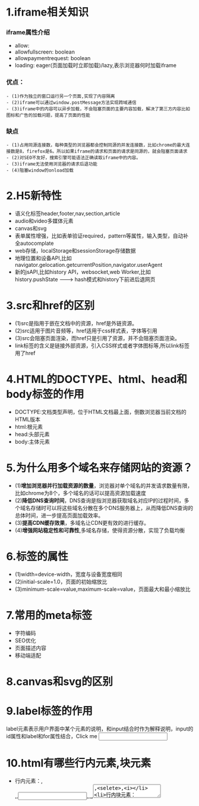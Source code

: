 # 1.iframe相关知识
  ### iframe属性介绍
   - allow: 
   - allowfullscreen: boolean
   - allowpaymentrequest: boolean
   - loading: eager(页面加载时立即加载)/lazy,表示浏览器何时加载iframe
  ### 优点：
    - (1)作为独立的窗口运行另一个页面,实现了内容隔离
    - (2)iframe可以通过window.postMessage方法实现跨域通信
    - (3)iframe中的内容可以异步加载，不会阻塞页面的主要内容加载，解决了第三方内容比如图标和广告的加载问题，提高了页面的性能
  ### 缺点
    - (1)占用同源连接数，每种类型的浏览器都会控制同源的并发连接数，比如chrome的最大连接数是8，firefox是6。所以如果iframe的请求和页面的请求是同源的，就会阻塞页面请求
    - (2)对SEO不友好，搜索引擎可能语法正确读取iframe中的内容。
    - (3)iframe无法使用浏览器的请求后退功能
    - (4)阻塞window的onload加载

# 2.H5新特性
  - 语义化标签header,footer,nav,section,article
  - audio和video多媒体元素
  - canvas和svg
  - 表单属性增强，比如表单验证required，pattern等属性，输入类型，自动补全autocomplate
  - web存储，localStorage和sessionStorage存储数据
  - 地理位置和设备API,比如navigator.gelocation.getcurrentPosition,navigator.userAgent
  - 新的jsAPI,比如history API，websocket,web Worker,比如history.pushState ---> hash模式和history下前进后退网页

# 3.src和href的区别
  - (1)src是指用于嵌在文档中的资源，href是外链资源。
  - (2)src适用于图片音频等，href适用于css样式表，字体等引用
  - (3)src会阻塞页面渲染，而href只是引用了资源，并不会阻塞页面渲染。
  - link标签的含义是链接外部资源，引入CSS样式或者字体图标等,所以link标签用了href

# 4.HTML的DOCTYPE、html、head和body标签的作用
  - DOCTYPE:文档类型声明，位于HTML文档最上面，倒数浏览器当前文档的HTML版本
  - html:根元素
  - head:头部元素
  - body:主体元素

# 5.为什么用多个域名来存储网站的资源？
  - (1)**增加浏览器并行加载资源的数量**，浏览器对单个域名的并发请求数量有限，比如chrome为8个，多个域名的话可以提高资源加载速度
  - (2)**降低DNS查询时间**，DNS查询是指浏览器获取域名对应IP的过程时间，多个域名存储时可以将这些域名分散在多个DNS服务器上，从而降低DNS查询的总体时间，进一步提高页面加载效率。
  - (3)**提高CDN缓存效果**，多域名让CDN更有效的进行缓存。
  - (4)**增强网站稳定性和可靠性**,多域名存储，使得资源分散，实现了负载均衡

# 6.<meta name="viewport">标签的属性
  - (1)width=device-width，宽度与设备宽度相同
  - (2)initial-scale=1.0，页面的初始缩放比
  - (3)minimum-scale=value,maximum-scale=value，页面最大和最小缩放比

# 7.常用的meta标签
  - <meta charset="UTF-8">字符编码
  - <meta name="keywords" content="关键字">SEO优化
  - <meta name="description" content="页面描述">页面描述内容
  - <meta name="viewport" content="width=device-width">移动端适配

# 8.canvas和svg的区别

# 9.label标签的作用
  label元素表示用户界面中某个元素的说明，和input结合时作为解释说明，input的id属性和label和for属性结合，<label for="username">Click me</label> <input type="text" id="username" />

# 10.html有哪些行内元素,块元素
  - 行内元素：<a>,<br>,<img>,<input>,<label>,<span>,<strong>,<textarea>,<selete>,<i>
  - 行内块元素：<button>
  - 块级元素：<p>,<ul><li>,<h1---h6>,<div>,<form>,<table>

# 11.在canvas标签中，设置width和height属性与在style中设置width和height的区别
  - 当在canvas标签中使用width和height属性时，这些值代表的是画布的实际大小。这意味着无论画布的容器大小如何变化，画布本身的尺寸将保持不变。
  - 当在style中设置width和height时，这些值代表的是画布的显示大小。这意味着画布会根据容器的尺寸进行缩放。
  - style优化级大于标签属性

# 12.title属性和alt属性的区别
  - title适用于所有元素，用于为元素提供描述性信息
  - alt主要用于img标签，作为图像的替代文本

# 13.style标签写在body前后的区别
  区别在于css的加载和应用顺序，影响到页面渲染性能。放在body前时就会优先解析

# 14.DOM和BOM的区别
  DOM是W3C制定的统一标准，指Document对象代表了整个HTML文档，BOM没有统一标准，指window对象代表了浏览器窗口
  
# 15.iconfont的优缺点
  ### 优点
  - iconfont是矢量图标，高保真，适配性强，
  - 颜色可以自定义

# 16.实现浏览器内多个标签页的通信
 - window.postMessage
 - localStorage
# 17.script标签相关知识
  转浏览器原理--从URL到页面渲染

# 18.浏览器前端性能优化

# 19.CSS3新特性
  - 选择器
  - 背景和边框border-image
  - 文本效果：text-shadow,text-overflow
  - 转换和动画：transform,animation
  - web字体@font-face
# 20.1px细线问题，如何画出0.5px边框
  当我们在750px的移动端是1px边框的时候，在375px下理论上是0.5px，但是普通屏幕下的0.5px是没有意义的，因为px最小是1，但是高分辨率屏幕如retina屏幕下1物理像素点可以被分成两个虚拟像素点。
  [!参考地址]：https://www.cnblogs.com/lunarorbitx/p/5287309.html
  - 2倍大小伪元素+scale(0.5)
  - 1px高度+scaleY(0.5)
  - 1px的border-top+scaleY(0.5)
  - rem转换插件:px2rem-loader
  ```js
      <style>
        .test{
          position: relative;
          display: inline-block;
        }
        .test::after{
          content:'';
          position: absolute;
          left: 0;
          right: 0;
          width: 200%;
          height: 200%;
          border: 1px solid red;
          transform: scale(0.5);
          transform-origin: 0 0;
        }
        .line{
          width: 200px;
          height: 1px;
          transform: scaleY(0.5);
          background-color: red;
          transform-origin: top;
        }
        .line1{
          width: 200px;
          height: 1px;
          background-color: red;
          margin-top: 20px;
        }
        .line2{
          width: 200px;
          border-top: 1px solid red;
          transform: scaleY(0.5);
          transform-origin: top;
          margin-top: 20px;
        }
      .box{
        width:200px;
        height:200px;
        background:red;
        margin-top:20px;
      }
      </style>
    <body>
      <div class="test">满300-30</div>
      <div class="line"></div>
      <div class="line1"></div>
      <div class="line2"></div>
      <div class="box"></div>
    </body>
  ```

# 21.BFC是什么？ BFC中存在的问题有哪些？
  标准流中，所有的元素都属于FC（格式化上下文），块级元素的布局属于BFC（块级格式化上下文），行内元素的布局属于IFC.
  BFC是页面中的一块儿独立块级渲染区域，拥有BFC特性的元素可以看成独立容器。
  ### BFC的开启条件：
  - 作为html根元素，浮动元素float，绝对定位元素absolute,fixed，行内块元素inline-block，overflow为scroll，auto,hidden，flex布局的子元素，grid子元素，flow-root
  ### BFC内元素的特性：
  - 1.在BFC中元素是垂直排布的，元素之间的距离由margin决定。
  - 2.正常布局下**同一个父元素下的相邻元素的margin会重叠**，解决方案：可以将其中一个元素变成BFC元素，给其中一个元素添加BFC伪装元素。
  - 3.BFC中的父元素overflow:auto可以解决子元素float导致的父元素高度塌陷问题。
  - 4.**正常布局**时**父元素高度**计算的时候是**不会包含浮动子元素**的。但是**BFC布局内的父元素包含了浮动子元素**
  - 5.BFC是一个独立的块级容器区域，它不会和其他元素产生影响。比如同一个父元素内的其他子元素被float的相邻元素影响内容布局时 ！！我门就可以采用BFC隔绝相邻元素的影响
  ### 如何让浮动元素和周围同处于一个父容器内的元素高度一致？我们可以采用BFC方案
# 22.flex:1和flex:auto的区别
# 23.水平垂直居中
  - display:table-cell;text-align:center;vertical-align: middle;